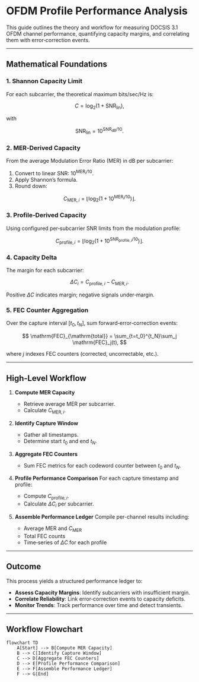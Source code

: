 # OFDM Profile Performance Analysis

This guide outlines the theory and workflow for measuring DOCSIS 3.1 OFDM channel performance, quantifying capacity margins, and correlating them with error‑correction events.

---

## Mathematical Foundations

### 1. Shannon Capacity Limit

For each subcarrier, the theoretical maximum bits/sec/Hz is:

$$
C = \log_{2}\bigl(1 + \mathrm{SNR}_{\mathrm{lin}}\bigr),
$$

with

$$
\mathrm{SNR}_{\mathrm{lin}} = 10^{\mathrm{SNR}_{\mathrm{dB}} / 10}.
$$

### 2. MER‑Derived Capacity

From the average Modulation Error Ratio (MER) in dB per subcarrier:

1. Convert to linear SNR: $10^{\mathrm{MER}_i/10}$.
2. Apply Shannon’s formula.
3. Round down:

$$
C_{\mathrm{MER},i} = \left\lfloor \log_{2}\bigl(1 + 10^{\mathrm{MER}_i/10}\bigr) \right\rfloor.
$$

### 3. Profile‑Derived Capacity

Using configured per‑subcarrier SNR limits from the modulation profile:

$$
C_{\mathrm{profile},i} = \left\lfloor \log_{2}\bigl(1 + 10^{\mathrm{SNR}_{\mathrm{profile},i}/10}\bigr) \right\rfloor.
$$

### 4. Capacity Delta

The margin for each subcarrier:

$$
\Delta C_i = C_{\mathrm{profile},i} - C_{\mathrm{MER},i}.
$$

Positive $\Delta C$ indicates margin; negative signals under‑margin.

### 5. FEC Counter Aggregation

Over the capture interval $[t_0, t_N]$, sum forward‑error‑correction events:

$$
\mathrm{FEC}_{\mathrm{total}} = \sum_{t=t_0}^{t_N}\sum_j \mathrm{FEC}_j(t),
$$

where $j$ indexes FEC counters (corrected, uncorrectable, etc.).

---

## High-Level Workflow

1. **Compute MER Capacity**

   * Retrieve average MER per subcarrier.
   * Calculate $C_{\mathrm{MER},i}$.

2. **Identify Capture Window**

   * Gather all timestamps.
   * Determine start $t_0$ and end $t_N$.

3. **Aggregate FEC Counters**

   * Sum FEC metrics for each codeword counter between $t_0$ and $t_N$.

4. **Profile Performance Comparison**
   For each capture timestamp and profile:

   * Compute $C_{\mathrm{profile},i}$.
   * Calculate $\Delta C_i$ per subcarrier.

5. **Assemble Performance Ledger**
   Compile per-channel results including:

   * Average MER and $C_{\mathrm{MER}}$
   * Total FEC counts
   * Time‑series of $\Delta C$ for each profile

---

## Outcome

This process yields a structured performance ledger to:

* **Assess Capacity Margins**: Identify subcarriers with insufficient margin.
* **Correlate Reliability**: Link error‑correction events to capacity deficits.
* **Monitor Trends**: Track performance over time and detect transients.

---

## Workflow Flowchart

```mermaid
flowchart TD
    A[Start] --> B[Compute MER Capacity]
    B --> C[Identify Capture Window]
    C --> D[Aggregate FEC Counters]
    D --> E[Profile Performance Comparison]
    E --> F[Assemble Performance Ledger]
    F --> G[End]
```
